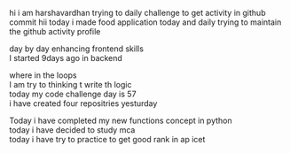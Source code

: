    hi i am harshavardhan  trying to daily challenge to get activity in github commit
 hii today i made food application 
today and daily trying to maintain the github activity profile     
            
   day by day enhancing frontend skills     
    I started 9days ago in backend  
              
   where in the loops        
   I am try to thinking t write th logic    
    today my code challenge day is 57      
      i have   created four repositries yesturday
       
 Today i have completed my new functions concept in python  
 today i have decided to study mca  
 today i have try to practice to get good rank in ap icet
  
  
